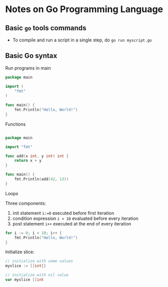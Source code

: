 # Notes on Go Programming Language

## Basic `go` tools commands
* To compile and run a script in a single step, do `go run myscript.go`

## Basic Go syntax

Run programs in main

```go
package main

import (
    "fmt"
)
 
func main() {
    fmt.Println("Hello, World!")
}
```

Functions

```go

package main

import "fmt"

func add(x int, y int) int {
    return x + y
}

func main() {
    fmt.Println(add(42, 13))
}
```

Loops

Three components:
1. init statement `i:=0` executed before first iteration
2. condition expression `i < 10` evaluated before every iteration
3. post statement `i++` executed at the end of every iteration

```go
for i := 0; i < 10; i++ {
    fmt.Println("Hello, World!")
}
```

Initialize slice:

```go
// initialize with some values
myslice := []int{}

// initialize with nil value
var myslice []int
```
